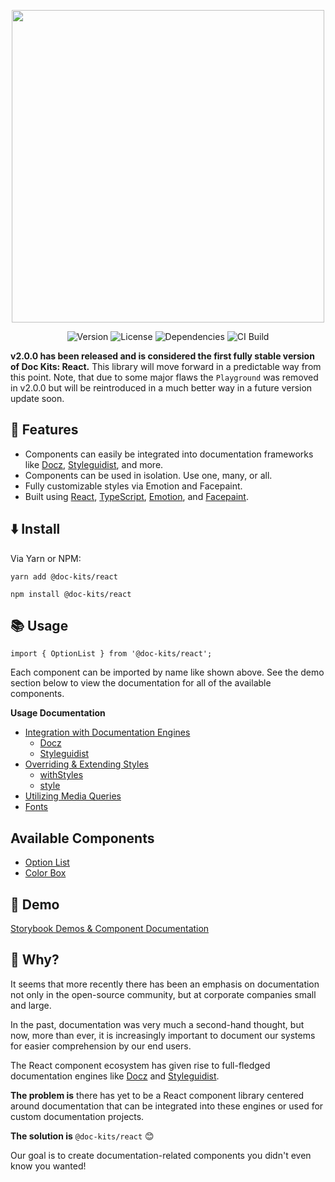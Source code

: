 <p align="center">
  <img src="https://raw.githubusercontent.com/doc-kits/react/master/images/logo.png?raw=true" width="500">
</p>

<p align="center">
  <img src="https://img.shields.io/npm/v/@doc-kits/react.svg" alt="Version">
  <img src="https://img.shields.io/npm/l/@doc-kits/react.svg" alt="License">
  <img src="https://img.shields.io/david/doc-kits/react.svg" alt="Dependencies">
  <img src="https://img.shields.io/travis/com/doc-kits/react/master.svg" alt="CI Build">
</p>

**v2.0.0 has been released and is considered the first fully stable version of Doc Kits: React.** This library will move forward in a predictable way from this point. Note, that due to some major flaws the `Playground` was removed in v2.0.0 but will be reintroduced in a much better way in a future version update soon.

## 💅 Features

- Components can easily be integrated into documentation frameworks like [Docz](https://www.docz.site/), [Styleguidist](https://react-styleguidist.js.org/), and more.
- Components can be used in isolation. Use one, many, or all.
- Fully customizable styles via Emotion and Facepaint.
- Built using [React](https://reactjs.org/), [TypeScript](https://www.typescriptlang.org/), [Emotion](https://emotion.sh/), and [Facepaint](https://github.com/emotion-js/facepaint).

## ⬇️ Install

Via Yarn or NPM:

`yarn add @doc-kits/react`

`npm install @doc-kits/react`

## 📚 Usage

`import { OptionList } from '@doc-kits/react';`

Each component can be imported by name like shown above. See the demo section below to view the documentation for all of the available components.

**Usage Documentation**

- [Integration with Documentation Engines](docs/integration-with-engines.md)
  - [Docz](docs/integration-with-engines.md#docz)
  - [Styleguidist](docs/integration-with-engines.md#styleguidist)
- [Overriding & Extending Styles](docs/override-extend-styles.md)
  - [withStyles](docs/override-extend-styles.md#withStyles)
  - [style](docs/override-extend-styles.md#style)
- [Utilizing Media Queries](docs/media-queries.md)
- [Fonts](docs/fonts.md)

## Available Components

- [Option List](src/OptionList/README.md)
- [Color Box](src/ColorBox/README.md)

## 🎩 Demo

[Storybook Demos & Component Documentation](https://doc-kits.github.io/react/)

## 🔑 Why?

It seems that more recently there has been an emphasis on documentation not only in the open-source community, but at corporate companies small and large.

In the past, documentation was very much a second-hand thought, but now, more than ever, it is increasingly important to document our systems for easier comprehension by our end users.

The React component ecosystem has given rise to full-fledged documentation engines like [Docz](https://www.docz.site/) and [Styleguidist](https://react-styleguidist.js.org/).

**The problem is** there has yet to be a React component library centered around documentation that can be integrated into these engines or used for custom documentation projects.

**The solution is** `@doc-kits/react` 😊

Our goal is to create documentation-related components you didn't even know you wanted!
